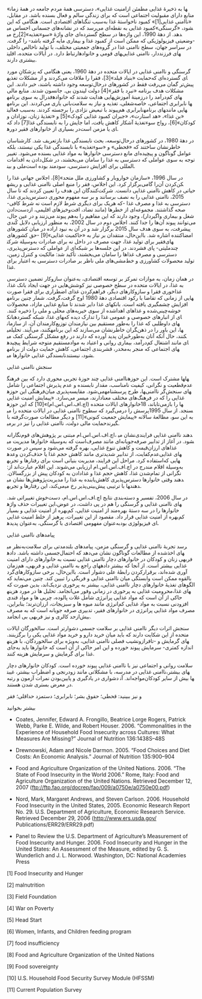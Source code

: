  «امنیت غذایی»، دسترسی همۀ مردم جامعه در همۀ زمان‎ها به ذخیرۀ غذایی مطمئن از منابع دارای مقبولیت اجتماعی است که برای زندگی سالم و فعال بسنده باشد. در مقابل، «ناامنی غذایی[1]» کمبود ناخواستۀ غذا به‌سبب تنگناهای اقتصادی است. هنگامی که این کمبود غذایی به نقطه‌ای می‌رسد که در نشانه‌های جسمانی احساس می‎شود، «گرسنگی» رخ می‎دهد. از دهۀ 1990، این واژه‌ها در سطح گسترده‌ای جای واژۀ «سوء‌تغذیه»[2] -وضعیتی فیزیولوژیکی که ممکن است از کمبود غذا و بیماری مایه گرفته باشد- را گرفت. در سراسر جهان، سطح ناامنی غذا در گروه‌های جمعیتی مختلف، با تولید ناخالص داخلی ارتباط دارد. در ایالات متحده، اقلیت‎های قومی و خانواده‎های فرزنددار، ناامنی غذایی بیشتری دارند.

 گرسنگی و ناامنی غذایی در ایالات متحده در دهۀ 1960، یعنی هنگامی که پزشکانِ مورد حمایت «بنیاد فیلد»[3]، فقرا را ملاقات می‌کردند و از مشکلات تغذیه‎ای گسترده‌‌ای که پیش‌تر گمان می‌رفت فقط در کشورهای درحال‌توسعه وجود داشته باشند، خبر دادند. این مشکلات هدف برنامه «نبرد با فقر»[4] دولت لیندون بی. جانسون شدند. منابع مالی فدرال به سوی برنامه‎هایی هدایت شدند که خانواده‎های کم‌درآمد را درزمینۀ آموزش شغلی، تغذیه و نیاز به سلامت‌بانی یاری می‌کردند. این برنامه‎ها نابرابری اجتماعی، خاصه نابرابری هم‌پیوند با تبعیض نژادی را برجسته کردند. به‌سبب فعالیت‎های برنامه‎هایی مانند «بن غذا»، «هد استارت»، «جبران کمبود غذایی کودک»[5] و «تغذیۀ زنان، نوزادان و کودکان»[6]، رواج سوءتغذیۀ آشکار کاهش یافت، اما جایش را به نابسندگی غذا[7] داد که در بسیاری از خانوارهای فقیر دوره‎ای یا مزمن است.

 در دهۀ 1980، در کشورهای درحال‌توسعه، بحث نابسندگی غذا بازتعریف شد. کارشناسان خاطرنشان ساختند که «قحطی» و «سوء‌تغذیه» با نابسندگی غذا یکی نیستند، بلکه عوامل گوناگون و پیچیده‌ای مانع دسترسی خانوارها به مواد غذایی بسنده می‌شود. تغییر توجه به سوی عواملی که دسترسی به غذا را سامان می‌بخشند، در شکل‌دادن به اقدامات ملی و بین‎المللی برای افزایش دسترسی، سودمند بوده است. 

در سال 1996، «سازمان خواروبار و کشاورزی ملل متحد»[8]، اجلاس جهانی غذا را برگزار کرد. این اجلاس، فقر را منبع اصلی ناامنی غذایی و ریشه‎کن‌کردن آن‌را گامی حیاتی در کاهش ناامنی غذایی دانست. شرکت‌کنندگان این هدف را تعیین کردند که تا سال 2015، ناامنی غذایی را به نصف برسانند و بر سه مفهوم محوری دسترس‌پذیری غذا، دسترسی به غذا و مصرف غذا -که هریک برای دیگری شرط لازم است نه شرط کافی- صحه گذاشتند. مجموعه‌ای از خطرها (مانند تضاد، افت‌وخیزهای اقلیمی، ازدست‌دادن شغل و بیماری واگیردار)، وجود دارند که این مفاهیم را به‌هم پیوند می‌زنند و در عین حال، می‌توانند پیوند آن‌ها را جدا کنند. اجلاس دوم در سال 2002، به منظور ارزیابی دلایل کُندی پیشرفت، به سوی هدف سال 2015 برگزار شد و در آن به نبود اراده در میان کشورهای امضاکننده اشاره شد. بااین‌حال، منتقدان بر نیاز به «حاکمیت غذایی»[9] -حق کشورهای فقیر برای تولید غذا، جهت مصرف در داخل نه برای صادرات به‌وسیلة شرکت‎های چندملیتی- پای فشردند. در این جلسه‌ها بر شبکه‌ای از عواملی که دسترس‌پذیری، دسترسی و مصرف غذاها را سامان می‌بخشند، تأکید شد: مالکیت و کنترل زمین، دسترسی به اعتبار برای‎ تولید محصولات کشاورزی و خط‌مشی‌های ملی ناظر بر صادرات غذا.

 در همان زمان، به موازات تمرکز بر توسعه اقتصادی، به‌عنوان سازوکار تضمین دسترسی به غذا، در ایالات متحده در سطح خصوصی نیز کوشش‌هایی در جهت ایجاد بانک غذا، غذاخوری فقرا و سازوکارهای دیگر، فراهم‌کردن غذای اضطراری برای فقرا صورت گرفت. شمار چنین برنامه‎هایی از زمانی که تقاضا با رکود اقتصادی دهۀ 1980 اوج گرفت، افزایش چشمگیری یافته است. بانک‏های غذا دایر شدند تا منابع غذایی مازاد، محصولات خوشه‌چینی‌شده و غذاهای اهداشده از سوی خیریه‌های محلی و ملی را ذخیره کنند. بانک‎های غذا، شبکه گسترده‎ای از انبارهای خصوصی و عمومی غذا را تدارک دیده که کارمندان آن، از سازمان‎های داوطلبی که غذا را به‌طور مستقیم بین نیازمندان توزیع می‎کنند، می‌آیند. تحلیل‎گران خاطرنشان می‌سازند که این برنامه‎ها، این باور را در ذهن خَیران پدید آورده که دارند در رفع مشکل گرسنگی کمک می‎کنند، حال آنکه آنان به‌طور مستقیم متوجه شرایط پیچیده‎ای مانند اشتغال کم‌درآمد، بیماری روانی و اعتیاد به مواد مخدر، قشربندی اجتماعی، کاهش حمایت دولت از برنامه‎های اجتماعی که منجر به نابسندگی غذایی خانوارها می‎شود، نیستند.

سنجش ناامنی غذایی

 ناامنی غذایی چند حوزۀ تجربی محوری دارد که بین فرهنگ‎ها مشترک است. این حوزه‎ها عدم‌قطعیت و نگرانی، کیفیت نامناسب، مقدار نابسنده و عدم پذیرش اجتماعی را شامل می‌شود. مقایسه‌پذیری میان‌فرهنگی این حوزه‎ها، طرح پرسشنامه‎های سنجش‌گر ناامنی غذایی را که در فرهنگ‌های مختلف معنادارند، میسر می‌سازد. «پیمایش امنیت غذایی خانوارهای ایالات متحده (اچ.اف.اس.اس.ام)»[10] که این حوزه‎ها را بازمی‌تاباند، 18 پرسش را درمی‌گیرد که سطوح ناامنی غذایی در ایالات متحده را می‎سنجد. از سال 1995 به این سو، مطالعۀ سالانه «پیمایش جمعیت کنونی»[11] و دیگر مطالعات صورت‌گرفته با حمایت مالی دولت، ناامنی غذایی را نیز در برمی‎گیرند.

 اچ.اف.اس.اس.ام مبتنی بر پژوهش‌های قوم‌نگارانه‎، نشان می‎دهند ناامنی غذایی فرایندی است که به‌وسیلة خانوارها مدیریت می‎شود. در آغاز از تدابیر صرفه‌جویانه‌ای مانند مصرف غذاهای ارزان‌قیمت و کاهش تنوع غذایی، بهره گرفته می‌شود و سپس در صورت عدم‌کفایت، از تدابیر شدیدتری مانند کاهش حجم غذا یا حذف‌کردن وعده‎های غذایی استفاده کرد. مراحل این فرایند، مدیریت بنیانی است برای رفتارها و تجربه‎هایی که به‌وسیلة اقلام مندرج در اچ.اف.اس.اس.ام ارزیابی می‌شوند. این اقلام عبارت‌اند از: نگرانی از تمام‌شدن غذا، کاهش حجم غذا و غذادادن به کودکان پیش از بزرگسالان. پژوهش‌ها نشان می‎دهند وقتی خانوارها دسترس‌پذیری کاهش‌یابنده به غذا را مدیریت می‌کند، این رفتارها و تجربه‎ها با ترتیبی پیش‌بینی‌پذیر رخ می‎دهند.

در سال 2006، تفسیر و دسته‌بندی نتایج اچ.اف.اس.اس.ام، دست‌خوش تغییراتی شد. این تغییرات حذف واژه‎های ناامنی غذایی و گرسنگی را هم در پی داشت، در عوض، خانوارها را در سه دستۀ بهره‌مند از امنیت غذایی، کم‌بهره از امنیت غذایی و بسیار کم‌بهره از امنیت غذایی قرار داد. مقصود از این تغییرات، پرهیز از خلط امنیت غذایی به‌عنوان مفهومی اقتصادی با گرسنگی، به‌عنوان پدیده‎ای فیزیولوژی بود.

پیامدهای ناامنی غذایی

به‌نظر می‎رسد تجربۀ ناامنی غذایی و گرسنگی مزمن، پیامدهای بلندمدتی برای سلامت جسمی داشته باشد. داده‎های اخذشده از مطالعات گوناگون نشان می‌دهد که احتمال فربهی زنان و کودکان در خانوارهای دچار ناامنی غذایی نسبت به خانوارهای دارای امنیت غذایی بیشتر است. از آنجا که بیشتر داده‏های راجع به ناامنی غذایی و فربهی، هم‌زمان گرد‎آوری شده‌اند، برقرارکردن رابطۀ علی دشوار است. بااین‌حال، برخی سازوکارهای بالقوه ممکن است وابستگی میان ناامنی غذایی و فربگی را تبیین کند. چنین می‌نماید که الگوهای تغذیۀ خانوارهای دچار ناامنی غذایی، بیشتر به پرخوری نزدیک‌اند، بدین صورت که محرومیت غذایی به پرخوری در زمانی وفور می‌انجامد. تحلیل‏ ها در مورد هزینه‎های غذا، حاکی از آن است که مواد غذایی پرانرژی شامل غلات پالوده، چربی‏ ها و مواد قندی افزودنی نسبت به مواد غذایی کم‌انرژی مانند میوه‏ ها و سبزیجات، ارزان‌ترند؛ بنابراین، مصرف مواد غذایی پرانرژی در خانوارهای فقیر، تدبیری صرفه ‏جویانه است که به مصرف بیش‌ازحد کالری و نیز فربهی بی انجامد.

سنجش اثرات دیگر ناامنی غذایی بر سلامت جسمی دشوارتر است. سالخورگان ایالات متحده از این شکایت دارند که باید میان خرید دارو و خرید مواد غذایی یکی را برگزینند. فرازونشیب فصلی ناامنی غذایی، به‌ویژه برای سالخوردگان، با هزینه‎های گرمایش و -تا اندازه کمتری- سرمایش پیوند خورده و این امر حاکی از آن است که خانوارها باید به‌جای غذا برای گرمایش و سرمایش هزینه کنند.

سلامت روانی و اجتماعی نیز با ناامنی غذایی پیوند خورده است. کودکان خانوارهای دچار ناامنی غذایی در مدرسه، با مشکلاتی مانند زودرنجی و اضطراب بیشتر، غیبت‎های بیشتر، دشواری در یادگیری و پایین‌بودن نمرات آزمون و رتبه‎ مواجه‌اند. آن‎ها بیش از سایر کودکان در معرض بستری شدن هستند.

و نیز ببینید: قحطی؛ حقوق بشر؛ نابرابری؛ دستمزد حداقلی؛ فقر

بیشتر بخوانید

- Coates, Jennifer, Edward A. Frongillo, Beatrice Lorge Rogers, Patrick Webb, Parke E. Wilde, and Robert Houser. 2006. “Commonalities in the Experience of Household Food Insecurity across Cultures: What Measures Are Missing?” Journal of Nutrition 136:1438S–48S

- Drewnowski, Adam and Nicole Darmon. 2005. “Food Choices and Diet Costs: An Economic Analysis.” Journal of Nutrition 135:900–904

 - Food and Agriculture Organization of the United Nations. 2006. “The State of Food Insecurity in the World 2006.” Rome, Italy: Food and Agriculture Organization of the United Nations. Retrieved December 12, 2007 (ftp://ftp.fao.org/docrep/fao/009/a0750e/a0750e00.pdf)

- Nord, Mark, Margaret Andrews, and Steven Carlson. 2006. Household Food Insecurity in the United States, 2005. Economic Research Report No. 29. U.S. Department of Agriculture, Economic Research Service. Retrieved December 29, 2006 (http://www.ers.usda.gov/ Publications/ERR29/ERR29.pdf)

- Panel to Review the U.S. Department of Agriculture’s Measurement of Food Insecurity and Hunger. 2006. Food Insecurity and Hunger in the United States: An Assessment of the Measure, edited by G. S. Wunderlich and J. L. Norwood. Washington, DC: National Academies Press

[1] Food Insecurity and Hunger

[2] malnutrition

 [3] Field Foundation

[4] War on Poverty

[5] Head Start

[6] Women, Infants, and Children feeding program

 [7] food insufficiency

[8] Food and Agriculture Organization of the United Nations

[9] Food sovereignty

[10] U.S. Household Food Security Survey Module (HFSSM)

 [11] Current Population Survey

 

 

 

 